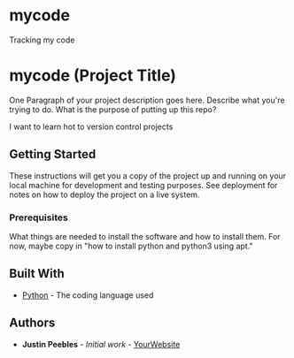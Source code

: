 
# mycode
Tracking my code

# mycode (Project Title)

One Paragraph of your project description goes here. Describe what you're trying to do.
What is the purpose of putting up this repo?

I want to learn hot to version control projects
## Getting Started

These instructions will get you a copy of the project up and running on your local machine
for development and testing purposes. See deployment for notes on how to deploy the project
on a live system.

### Prerequisites

What things are needed to install the software and how to install them. For now, maybe copy in
"how to install python and python3 using apt."

## Built With

* [Python](https://www.python.org/) - The coding language used

## Authors

* **Justin Peebles** - *Initial work* - [YourWebsite](https://example.com/)
